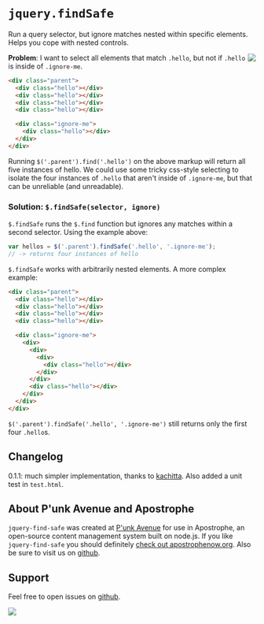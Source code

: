 # `jquery.findSafe`

Run a query selector, but ignore matches nested within specific elements. Helps you cope with nested controls.

<a href="http://apostrophenow.org/"><img src="https://raw.github.com/punkave/jquery-projector/master/logos/logo-box-madefor.png" align="right" /></a>

**Problem**: I want to select all elements that match `.hello`, but not if `.hello` is inside of `.ignore-me`.

```html
<div class="parent">
  <div class="hello"></div>
  <div class="hello"></div>
  <div class="hello"></div>
  <div class="hello"></div>

  <div class="ignore-me">
    <div class="hello"></div>
  </div>
</div>
```

Running `$('.parent').find('.hello')` on the above markup will return all five instances of hello. We could use some tricky css-style selecting to isolate the four instances of `.hello` that aren't inside of `.ignore-me`, but that can be unreliable (and unreadable).

### Solution: `$.findSafe(selector, ignore)`

`$.findSafe` runs the `$.find` function but ignores any matches within a second selector. Using the example above:

```javascript
var hellos = $('.parent').findSafe('.hello', '.ignore-me');
// -> returns four instances of hello
```

`$.findSafe` works with arbitrarily nested elements. A more complex example:

```html
<div class="parent">
  <div class="hello"></div>
  <div class="hello"></div>
  <div class="hello"></div>
  <div class="hello"></div>

  <div class="ignore-me">
    <div>
      <div>
        <div>
          <div class="hello"></div>
        </div>
      </div>
      <div class="hello"></div>
    </div>
  </div>
</div>
```

`$('.parent').findSafe('.hello', '.ignore-me')` still returns only the first four `.hello`s.

## Changelog

0.1.1: much simpler implementation, thanks to [kachitta](https://github.com/kachitta). Also added a unit test in `test.html`.

## About P'unk Avenue and Apostrophe

`jquery-find-safe` was created at [P'unk Avenue](http://punkave.com) for use in Apostrophe, an open-source content management system built on node.js. If you like `jquery-find-safe` you should definitely [check out apostrophenow.org](http://apostrophenow.org). Also be sure to visit us on [github](http://github.com/punkave).

## Support

Feel free to open issues on [github](http://github.com/punkave/jquery-find-safe).


<a href="http://punkave.com/"><img src="https://raw.github.com/punkave/jquery-projector/master/logos/logo-box-builtby.png" /></a>
